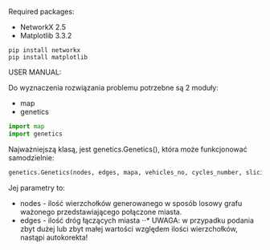 Required packages:

* NetworkX 2.5
* Matplotlib 3.3.2

```
pip install networkx
pip install matplotlib
```

USER MANUAL:

Do wyznaczenia rozwiązania problemu potrzebne są 2 moduły:
* map
* genetics

```python
import map
import genetics
```

Najważniejszą klasą, jest genetics.Genetics(), która może funkcjonować samodzielnie:
```python
genetics.Genetics(nodes, edges, mapa, vehicles_no, cycles_number, slicing_type)
```
Jej parametry to:
* nodes - ilość wierzchołków generowanego w sposób losowy grafu ważonego przedstawiającego połączone miasta.
* edges - ilość dróg łączących miasta
⋅⋅* UWAGA: w przypadku podania zbyt dużej lub zbyt małej wartości względem ilości wierzchołków, nastąpi autokorekta!
